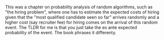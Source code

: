 This was a chapter on probability analysis of random algorithms, such as "the hiring problem", where one has to estimate the expected costs of hiring given that the "most qualified candidate seen so far" arrives randomly and a higher cost (say recruiter fee) for hiring comes on the arrival of this random event. The TLDR for me is that you just take the ex ante expected probability of the event. The book phrases it differenty.
